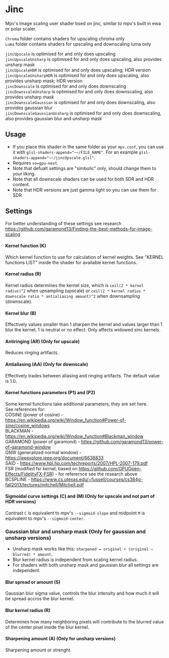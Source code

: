# Jinc
Mpv's image scaling user shader bsed on jinc, similar to mpv's built in ewa or polar scaler.

`Chroma` folder contains shaders for upscaling chroma only \
`Luma` folder contains shaders for upscaling and downscaling luma only

`jincUpscale` is optimised for and only does upscaling\
`jincUpscaleUnsharp` is optimised for and only does upscaling, also provides unsharp mask\
`jincUpscaleHDR` is optimised for and only does upscaling; HDR version\
`jincUpscaleUnsharpHDR` is optimised for and only does upscaling, also provides unsharp mask; HDR version\
`jincDownscale` is optimised for and only does downscaling\
`jincDownscaleUnsharp` is optimised for and only does downscaling, also provides unsharp mask\
`jincDownscaleGaussian` is optimised for and only does downscaling, also provides gaussian blur\
`jincDownscaleGaussianUnsharp` is optimised for and only does downscaling, also provides gaussian blur and unsharp mask

## Usage
- If you place this shader in the same folder as your `mpv.conf`, you can use it with `glsl-shaders-append="~~/FILE_NAME"`. For an example `glsl-shaders-append="~~/jincUpscale.glsl"`.
- Requires `vo=gpu-next`.
- Note that defualt settings are "simbolic" only, should change them to your liking.
- Note that all downscale shaders can be used for both SDR and HDR content.
- Note that HDR versions are just gamma light so you can use them for SDR

## Settings

For better understanding of these settings see research https://github.com/garamond13/Finding-the-best-methods-for-image-scaling

#### Kernel function (K)
Which kernel function to use for calculation of kernel weights. See "KERNEL functions LIST" inside the shader for available kernel functions.

#### Kernel radius (R)
Kernel radius determines the kernel size, which is `ceil(2 * kernel radius)^2` when upsampling (upscale) or `ceil(2 * kernel radius * downscale ratio * antialiasing amount)^2` when downsampling (downscale).

#### Kernel blur (B)
Effectively values smaller than 1 sharpen the kernel and values larger than 1 blur the kernel, 1 is neutral or no effect. Only affects widowed sinc kernels.

#### Antiringing (AR) (Only for upscale)
Reduces ringing artifacts.

#### Antialiasing (AA) (Only for downscale)
Effectively trades between aliasing and ringing artifacts. The default value is 1.0.

#### Kernel functions parameters (P1) and (P2)
Some kernel functions take additional parameters, they are set here. \
See references for: \
COSINE (power of cosine) - https://en.wikipedia.org/wiki/Window_function#Power-of-sine/cosine_windows \
BLACKMAN - https://en.wikipedia.org/wiki/Window_function#Blackman_window \
GARAMOND (power of garamond) - https://github.com/garamond13/power-of-garamond-window \
GNW (generalized normal window) - https://ieeexplore.ieee.org/document/6638833 \
SAID - https://www.hpl.hp.com/techreports/2007/HPL-2007-179.pdf \
FSR (modified fsr kernel, based on https://github.com/GPUOpen-Effects/FidelityFX-FSR) - for referernce see the research above \
BCSPLINE - https://www.cs.utexas.edu/~fussell/courses/cs384g-fall2013/lectures/mitchell/Mitchell.pdf

#### Sigmoidal curve settings (C) and (M) (Only for upscale and not part of HDR versions)
Contrast `C` is equivalent to mpv's `--sigmoid-slope` and midpoint `M` is equivalent to mpv's `--sigmoid-center`.

### Gaussian blur and unsharp mask (Only for gaussian and unsharp versions)
- Unsharp mask works like this: `sharpened = original + (original − blurred) * amount`.
- Blur kernel radius is independent from scaling kernel radius.
- For shaders with both unsharp mask and gaussian blur all settings are independent.

#### Blur spread or amount (S)
Gaussian blur sigma value, controls the blur intensity and how much it will be spread accros the blur kernel.

#### Blur kernel radius (R)
Determines how many neighboring pixels will contribute to the blurred value of the center pixel inside the blur kernel.

#### Sharpening amount (A) (Only for unsharp versions)
Sharpening amount or strenght.
